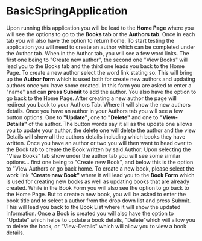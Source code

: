 # BasicSpringApplication

Upon running this application you will be lead to the **Home Page** where you will see the options to go to the **Books tab** or the **Authors tab**. Once in each tab you will also have the option to return home.
To start testing the application you will need to create an author which can be completed under the Author tab. When in the Author tab, you will see a few word links. The first one being to "Create new author", the second one "View Books" will lead you to the Books tab and the third one leads you back to the Home Page. To create a new author select the word link stating so. This will bring up the **Author form** which is used both for create new authors and updating authors once you have some created. In this form you are asked to enter a "name" and can **press Submit** to add the author. You also have the option to go back to the Home Page. After creating a new author the page will redirect you back to your Authors Tab. Where it will show the new authors details. Once you have an author in your Authors tab you will see a few button options. One to **"Update"**, one to **"Delete"** and one to **"View-Details"** of the author. The button words say it all as the update one allows you to update your author, the delete one will delete the author and the view Details will show all the authors details including which books they have written.
Once you have an author or two you will then want to head over to the Book tab to create the Book written by said Author. Upon selecting the "View Books" tab show under the author tab you will see some similar options... first one being to "Create new Book", and below this is the option to "View Authors or go back home. 
To create a new book, please select the work link **"Create new Book"** where it will lead you to the **Book Form** which is used for creating new books as well as updating books that are already created. While in the Book Form you will also see the option to go back to the Home Page. But to create a new book, you will be asked to enter the book title and to select a author from the drop down list and press Submit. This will lead you back to the Book List where it will show the updated information. Once a Book is created you will also have the option to "Update" which helps to update a book details, "Delete"which will allow you to delete the book, or "View-Details" which will allow you to view a book details.